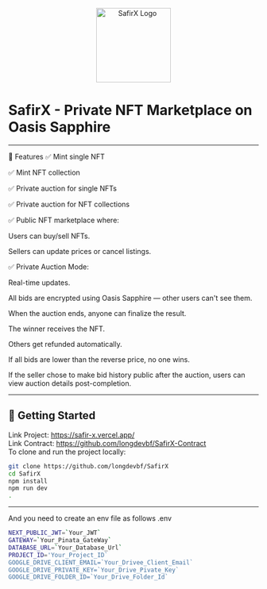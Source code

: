 <p align="center">
  <img src="https://github.com/user-attachments/assets/bfcfdc1a-6a64-4fb1-802a-bae7dbff26b4" alt="SafirX Logo" width="150"/>
</p>


# SafirX - Private NFT Marketplace on Oasis Sapphire

----
🔧 Features
✅ Mint single NFT

✅ Mint NFT collection

✅ Private auction for single NFTs

✅ Private auction for NFT collections

✅ Public NFT marketplace where:

Users can buy/sell NFTs.

Sellers can update prices or cancel listings.

✅ Private Auction Mode:

Real-time updates.

All bids are encrypted using Oasis Sapphire — other users can't see them.

When the auction ends, anyone can finalize the result.

The winner receives the NFT.

Others get refunded automatically.

If all bids are lower than the reverse price, no one wins.

If the seller chose to make bid history public after the auction, users can view auction details post-completion.

------

## 🚀 Getting Started
Link Project: https://safir-x.vercel.app/<br>
Link Contract: https://github.com/longdevbf/SafirX-Contract<br>
To clone and run the project locally:

```bash
git clone https://github.com/longdevbf/SafirX
cd SafirX
npm install
npm run dev
.
```
---

And you need to create an env file as follows
.env
```bash
NEXT_PUBLIC_JWT=`Your_JWT`
GATEWAY=`Your_Pinata_GateWay`
DATABASE_URL=`Your_Database_Url`
PROJECT_ID='Your_Project_ID`  
GOOGLE_DRIVE_CLIENT_EMAIL=`Your_Drivee_Client_Email`
GOOGLE_DRIVE_PRIVATE_KEY=`Your_Drive_Pivate_Key`
GOOGLE_DRIVE_FOLDER_ID=`Your_Drive_Folder_Id`
```


